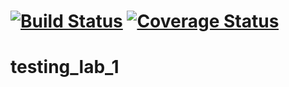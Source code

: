 [![Build Status](https://travis-ci.com/nikbelen/testing_lab_1.svg?branch=main)](https://travis-ci.com/nikbelen/testing_lab_1)
[![Coverage Status](https://coveralls.io/repos/github/nikbelen/testing_lab_1/badge.svg?branch=main)](https://coveralls.io/github/nikbelen/testing_lab_1?branch=main)
=======
# testing_lab_1
